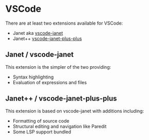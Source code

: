 # VSCode

There are at least two extensions available for VSCode:

* Janet aka [vscode-janet](https://github.com/janet-lang/vscode-janet)
* Janet++ [vscode-janet-plus-plus](https://github.com/CFiggers/vscode-janet-plus-plus)

## Janet / vscode-janet

This extension is the simpler of the two providing:

* Syntax highlighting
* Evaluation of expressions and files

## Janet++ / vscode-janet-plus-plus

This extension is based on vscode-janet with additions including:

* Formatting of source code
* Structural editing and navigation like Paredit
* Some LSP support bundled

